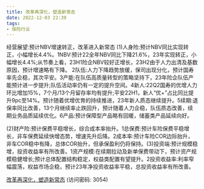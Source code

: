 ```yaml
---
title: 改革再深化，塑造新常态
date: 2022-12-03 22:39
tags:
- 保险行业
---
```

经营展望:预计NBV增速转正，改革进入新常态
(1)人身险:预计NBV同比实现转正，小幅增长4.4%。1NBV:预计22全年NBV同比下降21.6%，23年实现转正，小幅增长4.4%;从节奏上看，23H1险企NBV较好正增长，23H2由于人力出清及基数原因，预计增速略有下降。
2队伍:人力下降趋势放缓，保司出现分化，预计国寿率先企稳，其次平安。3产能:在队伍高质量转型的策略坚持下，23年险企队伍产能预计进一步提升;队伍活动率仍有一定的提升空间。4新人:22Q2国寿的优增人力环比增加15%，7个月/13个月留存率均有提升;平安22H1，新人“优+”占比同比提升9pc至14%。预计随着优增优育的持续推进，23年新人质态继续提升。5续期:退保率同比改善，13个月继续率止跌回升，预计随着人力企稳，队伍质态改善，续期业务品质延续优化。6产品:预计保障型产品略有回暖，储蓄类产品延续向好。
<!-- more -->
(2)财产险:预计保费平稳增长，综合成本率抬升。1总保费:预计车险保费平稳增长，非车保费延续快增态势，增速先升后降。2成本率:预计车险COR边际抬升，非车COR稳中有降，总体COR抬升，但承保盈利仍将保持。(3)投资端:预计规模稳增，投资收益率有所改善。1资产规模:在续期拉动及新单保费带动下，预计资产规模稳健增长;预计总体配置结构稳定，权益类配置有望提升。2投资收益率:利率窄幅震荡，权益市场企稳，预计23年净投资收益率平稳，总投资收益率有所改善。

[改革再深化，塑造新常态](https://url12.ctfile.com/f/3948612-739736598-712b25?p=3054)
(访问密码: 3054)

